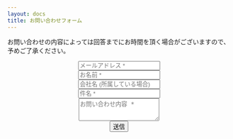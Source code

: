 ```yaml
---
layout: docs
title: お問い合わせフォーム
---
```


お問い合わせの内容によっては回答までにお時間を頂く場合がございますので、予めご了承ください。

<div align="center">
<form action="https://docs.google.com/forms/u/0/d/e/1FAIpQLSddKcYQka0rpUjLfGIKcMNBxtr9kpNLQ-HUSd0_uDgcd3NtxA/formResponse" method="POST">
  <div class="form-group hidden">
    <input class="controls" type="email" name="emailAddress" placeholder="メールアドレス *" />
  </div>
  <div class="form-group">
    <input class="controls" type="text" name="entry.1254155107" placeholder="お名前 *" required />
  </div>
  <div class="form-group">
    <input class="controls" type="text" name="entry.1632758127" placeholder="会社名 (所属している場合)" />
  </div>
  <div class="form-group">
    <input class="controls" type="text" name="entry.1335200293" placeholder="件名 *" required />
  </div>
  <div class="form-group">
    <textarea class="controls" name="entry.1328278472" placeholder="お問い合わせ内容 *" rows="3" required></textarea>
  </div>
  <button type="submit" class="button">送信</button>
</form>
</div>
